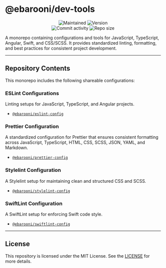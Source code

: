 # @ebarooni/dev-tools

<p align="center">
    <img src="https://img.shields.io/maintenance/yes/2025?style=flat-square"  alt="Maintained"/>
    <img src="https://img.shields.io/github/package-json/v/ebarooni/dev-tools"  alt="Version"/>
    <br>
    <img src="https://img.shields.io/github/commit-activity/y/ebarooni/dev-tools"  alt="Commit activity"/>
    <img src="https://img.shields.io/github/repo-size/ebarooni/dev-tools"  alt="Repo size"/>
</p>

A monorepo containing configurations and tools for JavaScript, TypeScript, Angular, Swift, and CSS/SCSS. It provides standardized linting, formatting, and best practices for consistent project development.

---

## Repository Contents

This monorepo includes the following shareable configurations:

### ESLint Configurations

Linting setups for JavaScript, TypeScript, and Angular projects.

- [`@ebarooni/eslint-config`](packages/eslint-config)

### Prettier Configuration

A standardized configuration for Prettier that ensures consistent formatting across JavaScript, TypeScript, HTML, CSS, SCSS, JSON, YAML, and Markdown.

- [`@ebarooni/prettier-config`](packages/prettier-config)

### Stylelint Configuration

A Stylelint setup for maintaining clean and structured CSS and SCSS.

- [`@ebarooni/stylelint-config`](packages/stylelint-config)

### SwiftLint Configuration

A SwiftLint setup for enforcing Swift code style.

- [`@ebarooni/swiftlint-config`](packages/swiftlint-config)

---

## License

This repository is licensed under the MIT License. See the [LICENSE](LICENSE.txt) for more details.
